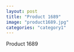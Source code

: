 ```yaml
---
layout: post
title: "Product 1689"
image: "product1689.jpg"
categories: "category1"
---
```

Product 1689

